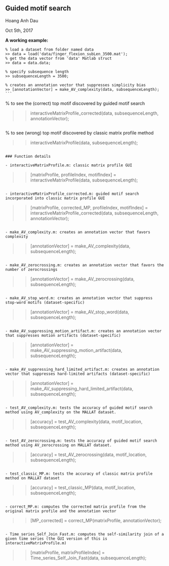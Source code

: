 ## Guided motif search
Hoang Anh Dau

Oct 5th, 2017

**A working example:**

```
% load a dataset from folder named data
>> data = load('data/finger_flexion_subLen_3500.mat');
% get the data vector from 'data' Matlab struct
>> data = data.data;
```
```
% specify subsequence length
>> subsequenceLength = 3500;
```
```
% creates an annotation vector that suppresses simplicity bias
>> [annotationVector] = make_AV_complexity(data, subsequenceLength); ```
```
% to see the (correct) top motif discovered by guided motif search
>> interactiveMatrixProfile_corrected(data, subsequenceLength, annotationVector);
```
```
% to see (wrong) top motif discovered by classic matrix profile method
>> interactiveMatrixProfile(data, subsequenceLength);
```

### Function details

- interactiveMatrixProfile.m: classic matrix profile GUI
```
>> [matrixProfile, profileIndex, motifIndex] = interactiveMatrixProfile(data, subsequenceLength);
```

- interactiveMatrixProfile_corrected.m: guided motif search incorporated into classic matrix profile GUI
```
>> [matrixProfile, corrected_MP, profileIndex, motifIndex] = interactiveMatrixProfile_corrected(data, subsequenceLength, annotationVector);
```

- make_AV_complexity.m: creates an annotation vector that favors complexity
```
>> [annotationVector] = make_AV_complexity(data, subsequenceLength);
```

- make_AV_zerocrossing.m: creates an annotation vector that favors the number of zerocrossings
```
>> [annotationVector] = make_AV_zerocrossing(data, subsequenceLength);
```

- make_AV_stop_word.m: creates an annotation vector that suppress stop-word motifs (dataset-specific)
```
>> [annotationVector] = make_AV_stop_word(data, subsequenceLength);
```

- make_AV_suppressing_motion_artifact.m: creates an annotation vector that suppresses motion artifacts (dataset-specific)
```
>> [annotationVector] = make_AV_suppressing_motion_artifact(data, subsequenceLength);
```

- make_AV_suppressing_hard_limited_artifact.m: creates an annotation vector that suppresses hard-limited artifacts (dataset-specific)
```
>> [annotationVector] = make_AV_suppressing_hard_limited_artifact(data, subsequenceLength);
```

- test_AV_complexity.m: tests the accuracy of guided motif search method using AV_complexity on the MALLAT dataset.
```
>> [accuracy] = test_AV_complexity(data, motif_location, subsequenceLength);
```

- test_AV_zerocrossing.m: tests the accuracy of guided motif search method using AV_zerocrossing on MALLAT dataset.
```
>> [accuracy] = test_AV_zerocrossing(data, motif_location, subsequenceLength);
```

- test_classic_MP.m: tests the accuracy of classic matrix profile method on MALLAT dataset
```
>> [accuracy] = test_classic_MP(data, motif_location, subsequenceLength);
```

- correct_MP.m: computes the corrected matrix profile from the original matrix profile and the annotation vector
```
>> [MP_corrected] = correct_MP(matrixProfile, annotationVector);
```

- Time_series_Self_Join_Fast.m: computes the self-similarity join of a given time series (the GUI version of this is interactiveMatrixProfile.m)
```
>> [matrixProfile, matrixProfileIndex] = Time_series_Self_Join_Fast(data, subsequenceLength);
```
